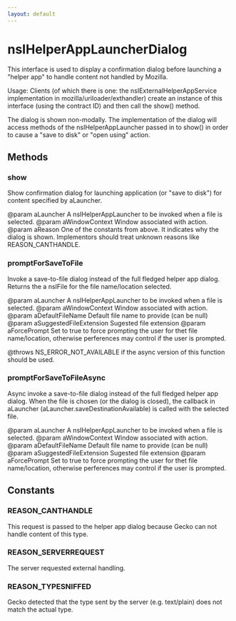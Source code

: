 ```yaml
---
layout: default
---
```


# nsIHelperAppLauncherDialog #

This interface is used to display a confirmation dialog before
launching a "helper app" to handle content not handled by
Mozilla.

Usage:  Clients (of which there is one: the nsIExternalHelperAppService
implementation in mozilla/uriloader/exthandler) create an instance of
this interface (using the contract ID) and then call the show() method.

The dialog is shown non-modally.  The implementation of the dialog
will access methods of the nsIHelperAppLauncher passed in to show()
in order to cause a "save to disk" or "open using" action.


## Methods ##

### show ###

Show confirmation dialog for launching application (or "save to
disk") for content specified by aLauncher.

@param aLauncher
       A nsIHelperAppLauncher to be invoked when a file is selected.
@param aWindowContext
       Window associated with action.
@param aReason
       One of the constants from above. It indicates why the dialog is
       shown. Implementors should treat unknown reasons like
       REASON_CANTHANDLE.


### promptForSaveToFile ###

Invoke a save-to-file dialog instead of the full fledged helper app dialog.
Returns the a nsIFile for the file name/location selected.

@param aLauncher
       A nsIHelperAppLauncher to be invoked when a file is selected.
@param aWindowContext
       Window associated with action.
@param aDefaultFileName
       Default file name to provide (can be null)
@param aSuggestedFileExtension
       Sugested file extension
@param aForcePrompt
       Set to true to force prompting the user for thet file
       name/location, otherwise perferences may control if the user is
       prompted.

@throws NS_ERROR_NOT_AVAILABLE if the async version of this function
                               should be used.


### promptForSaveToFileAsync ###

Async invoke a save-to-file dialog instead of the full fledged helper app
dialog. When the file is chosen (or the dialog is closed), the callback
in aLauncher (aLauncher.saveDestinationAvailable) is called with the
selected file.

@param aLauncher
       A nsIHelperAppLauncher to be invoked when a file is selected.
@param aWindowContext
       Window associated with action.
@param aDefaultFileName
       Default file name to provide (can be null)
@param aSuggestedFileExtension
       Sugested file extension
@param aForcePrompt
       Set to true to force prompting the user for thet file
       name/location, otherwise perferences may control if the user is
       prompted.


## Constants ##

### REASON_CANTHANDLE ###

This request is passed to the helper app dialog because Gecko can not
handle content of this type.


### REASON_SERVERREQUEST ###

The server requested external handling.


### REASON_TYPESNIFFED ###

Gecko detected that the type sent by the server (e.g. text/plain) does
not match the actual type.

